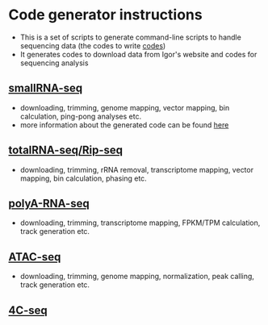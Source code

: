 # Code generator instructions
* This is a set of scripts to generate command-line scripts to handle sequencing data (the codes to write [codes](https://github.com/brianpenghe/Luo_2021_piRNA))
* It generates codes to download data from Igor's website and codes for sequencing analysis

## [smallRNA-seq](https://github.com/brianpenghe/CodeGenerator/blob/master/smallRNA-seq.md)
* downloading, trimming, genome mapping, vector mapping, bin calculation, ping-pong analyses etc.
* more information about the generated code can be found [here](https://github.com/brianpenghe/Luo_2021_piRNA/blob/main/piRNA-seq.md)
## [totalRNA-seq/Rip-seq](https://github.com/brianpenghe/CodeGenerator/blob/master/totalRNA-seq__OR__RIP.md)
* downloading, trimming, rRNA removal, transcriptome mapping, vector mapping, bin calculation, phasing etc.
## [polyA-RNA-seq]()
* downloading, trimming, transcriptome mapping, FPKM/TPM calculation, track generation etc.
## [ATAC-seq]()
* downloading, trimming, genome mapping, normalization, peak calling, track generation etc. 
## [4C-seq]()

